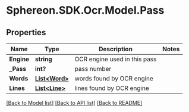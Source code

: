 # Sphereon.SDK.Ocr.Model.Pass
## Properties

Name | Type | Description | Notes
------------ | ------------- | ------------- | -------------
**Engine** | **string** | OCR engine used in this pass | 
**_Pass** | **int?** | pass number | 
**Words** | [**List&lt;Word&gt;**](Word.md) | words found by OCR engine | 
**Lines** | [**List&lt;Line&gt;**](Line.md) | lines found by OCR engine | 

[[Back to Model list]](../README.md#documentation-for-models) [[Back to API list]](../README.md#documentation-for-api-endpoints) [[Back to README]](../README.md)

